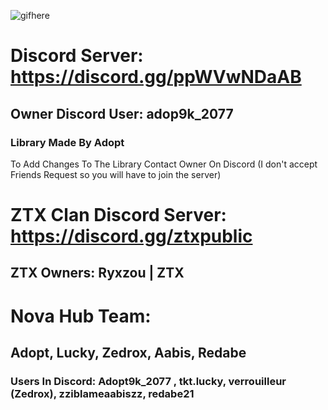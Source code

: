 ![gifhere](https://media0.giphy.com/media/v1.Y2lkPTc5MGI3NjExdjM3NXc5enZrbjloZnhibjlkNDY0anBoamxjcHliYWc3MHF4N2M1YyZlcD12MV9pbnRlcm5hbF9naWZfYnlfaWQmY3Q9Zw/8X85VwJs1MM9SvdqO0/giphy.gif)

# Discord Server: https://discord.gg/ppWVwNDaAB
## Owner Discord User: adop9k_2077
### Library Made By Adopt

To Add Changes To The Library Contact Owner On Discord (I don't accept Friends Request so you will have to join the server)

# ZTX Clan Discord Server: https://discord.gg/ztxpublic
## ZTX Owners: Ryxzou | ZTX

# Nova Hub Team:
## Adopt, Lucky, Zedrox, Aabis, Redabe
### Users In Discord: Adopt9k_2077 , tkt.lucky, verrouilleur (Zedrox), zziblameaabiszz, redabe21
